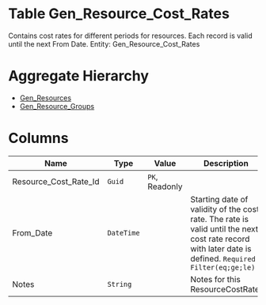 # Table Gen_Resource_Cost_Rates

Contains cost rates for different periods for resources. Each record is valid until the next From Date. Entity: Gen_Resource_Cost_Rates

# Aggregate Hierarchy

* [Gen_Resources](Gen_Resources.md)
* [Gen_Resource_Groups](Gen_Resource_Groups.md)

# Columns

| Name | Type | Value | Description |
| - | - | - | --- |
|Resource_Cost_Rate_Id|`Guid`|`PK`, Readonly||
|From_Date|`DateTime`||Starting date of validity of the cost rate. The rate is valid until the next cost rate record with later date is defined. `Required` `Filter(eq;ge;le)` |
|Notes|`String`||Notes for this ResourceCostRate. |
